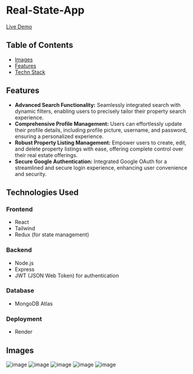 # Real-State-App

[Live Demo](https://real-state-app-dy3k.onrender.com/)

## Table of Contents
- [Images](#images)
- [Features](#features)
- [Techn Stack](#technologies-used)

## Features
- **Advanced Search Functionality:** Seamlessly integrated search with dynamic filters, enabling users to precisely tailor their property search experience.
- **Comprehensive Profile Management:** Users can effortlessly update their profile details, including profile picture, username, and password, ensuring a personalized experience.
- **Robust Property Listing Management:** Empower users to create, edit, and delete property listings with ease, offering complete control over their real estate offerings.
- **Secure Google Authentication:** Integrated Google OAuth for a streamlined and secure login experience, enhancing user convenience and security.

## Technologies Used

### Frontend
- React
- Tailwind
- Redux (for state management)

### Backend
- Node.js
- Express
- JWT (JSON Web Token) for authentication

### Database
- MongoDB Atlas

### Deployment
- Render

## Images

![image](https://github.com/user-attachments/assets/a12c9474-b28d-4496-9660-2011cc21ad3c)
![image](https://github.com/user-attachments/assets/c980198d-29ed-4f71-813a-0a31792c96c7)
![image](https://github.com/user-attachments/assets/76dc2e8b-2995-441f-8807-c73873928225)
![image](https://github.com/user-attachments/assets/3ee458c2-ab89-4659-a960-80897629adce)
![image](https://github.com/user-attachments/assets/03dd2aba-7e81-4146-8791-b62f6aed90c8)






